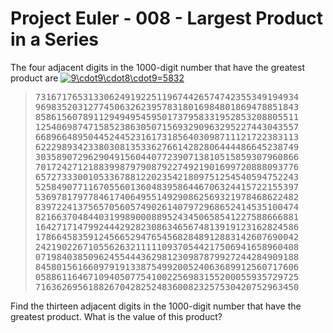 Project Euler - 008 - Largest Product in a Series
=====================
The four adjacent digits in the 1000-digit number that have the greatest
product are
<a href="https://www.codecogs.com/eqnedit.php?latex=9\cdot9\cdot8\cdot9=5832" target="_blank">
  <img src="https://latex.codecogs.com/gif.latex?9\cdot9\cdot8\cdot9=5832"
  alt="9\cdot9\cdot8\cdot9=5832" />
</a>

<blockquote><pre>73167176531330624919225119674426574742355349194934
96983520312774506326239578318016984801869478851843
85861560789112949495459501737958331952853208805511
12540698747158523863050715693290963295227443043557
66896648950445244523161731856403098711121722383113
62229893423380308135336276614282806444486645238749
30358907296290491560440772390713810515859307960866
70172427121883998797908792274921901699720888093776
65727333001053367881220235421809751254540594752243
52584907711670556013604839586446706324415722155397
53697817977846174064955149290862569321978468622482
83972241375657056057490261407972968652414535100474
82166370484403199890008895243450658541227588666881
16427171479924442928230863465674813919123162824586
17866458359124566529476545682848912883142607690042
24219022671055626321111109370544217506941658960408
07198403850962455444362981230987879927244284909188
84580156166097919133875499200524063689912560717606
05886116467109405077541002256983155200055935729725
71636269561882670428252483600823257530420752963450</pre></blockquote>

Find the thirteen adjacent digits in the 1000-digit number that have the
greatest product. What is the value of this product?

